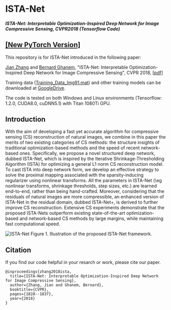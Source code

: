 # ISTA-Net
##### ISTA-Net: Interpretable Optimization-Inspired Deep Network for Image Compressive Sensing, CVPR2018 (Tensorflow Code)

## [[New PyTorch Version]](https://github.com/jianzhangcs/ISTA-Net-PyTorch)

This repository is for ISTA-Net introduced in the following paper:

[Jian Zhang](http://jianzhang.tech/) and [Bernard Ghanem](http://www.bernardghanem.com/), "ISTA-Net: Interpretable Optimization-Inspired Deep Network for Image Compressive Sensing", CVPR 2018, [[pdf]](http://openaccess.thecvf.com/content_cvpr_2018/papers/Zhang_ISTA-Net_Interpretable_Optimization-Inspired_CVPR_2018_paper.pdf) 

Training data ([Training_Data_Img91.mat](https://drive.google.com/open?id=1AoEcNA5-onnSqBcWZawNw7ZFrJ1fFR_C)) and other training models can be downloaded at [GoogleDrive](https://drive.google.com/open?id=1AoEcNA5-onnSqBcWZawNw7ZFrJ1fFR_C). 

The code is tested on both Windows and Linux environments (Tensorflow: 1.2.0, CUDA8.0, cuDNN5.1) with Titan 1080Ti GPU.

## Introduction
With the aim of developing a fast yet accurate algorithm for compressive sensing (CS) reconstruction of natural images, we combine in this paper the merits of two existing categories of CS methods: the structure insights of traditional optimization-based methods and the speed of recent network-based ones. Specifically, we propose a novel structured deep network, dubbed ISTA-Net, which is inspired by the Iterative Shrinkage-Thresholding Algorithm (ISTA) for optimizing a general L1 norm CS reconstruction model. To cast ISTA into deep network form, we develop an effective strategy to solve the proximal mapping associated with the sparsity-inducing regularizer using nonlinear transforms. All the parameters in ISTA-Net (\eg nonlinear transforms, shrinkage thresholds, step sizes, etc.) are learned end-to-end, rather than being hand-crafted. Moreover, considering that the residuals of natural images are more compressible, an enhanced version of ISTA-Net in the residual domain, dubbed ISTA-Net+, is derived to further improve CS reconstruction. Extensive CS experiments demonstrate that the proposed ISTA-Nets outperform existing state-of-the-art optimization-based and network-based CS methods by large margins, while maintaining fast computational speed.

![ISTA-Net](/Figs/ista_phase.png)
Figure 1. Illustration of the proposed ISTA-Net framework.

## Citation
If you find our code helpful in your resarch or work, please cite our paper.
```
@inproceedings{zhang2018ista,
  title={ISTA-Net: Interpretable Optimization-Inspired Deep Network for Image Compressive Sensing},
  author={Zhang, Jian and Ghanem, Bernard},
  booktitle={CVPR},
  pages={1828--1837},
  year={2018}
}
```

